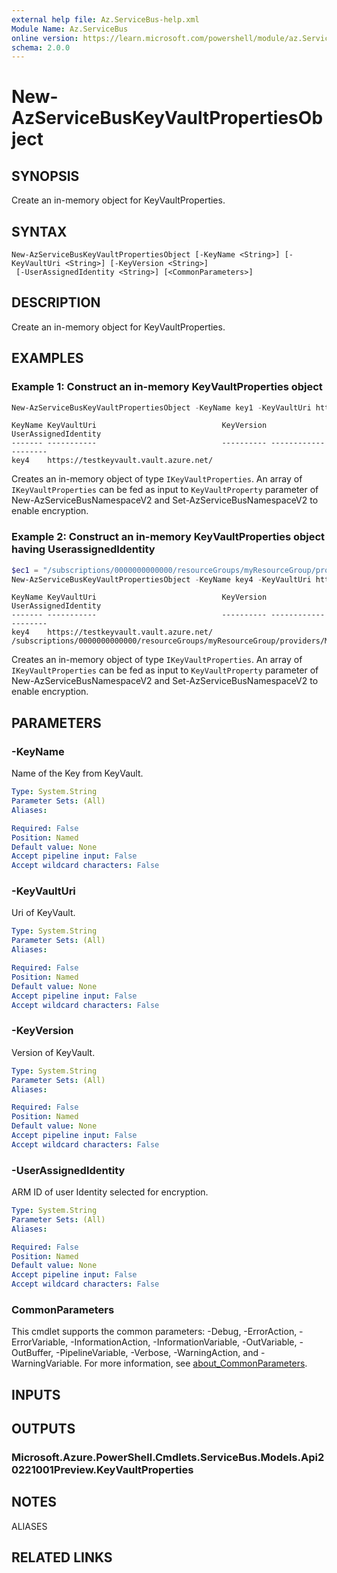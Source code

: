 ```yaml
---
external help file: Az.ServiceBus-help.xml
Module Name: Az.ServiceBus
online version: https://learn.microsoft.com/powershell/module/az.ServiceBus/new-AzServiceBusKeyVaultPropertiesObject
schema: 2.0.0
---
```


# New-AzServiceBusKeyVaultPropertiesObject

## SYNOPSIS
Create an in-memory object for KeyVaultProperties.

## SYNTAX

```
New-AzServiceBusKeyVaultPropertiesObject [-KeyName <String>] [-KeyVaultUri <String>] [-KeyVersion <String>]
 [-UserAssignedIdentity <String>] [<CommonParameters>]
```

## DESCRIPTION
Create an in-memory object for KeyVaultProperties.

## EXAMPLES

### Example 1: Construct an in-memory KeyVaultProperties object
```powershell
New-AzServiceBusKeyVaultPropertiesObject -KeyName key1 -KeyVaultUri https://testkeyvault.vault.azure.net/
```

```Output
KeyName KeyVaultUri                            KeyVersion UserAssignedIdentity
------- -----------                            ---------- --------------------
key4    https://testkeyvault.vault.azure.net/
```

Creates an in-memory object of type `IKeyVaultProperties`.
An array of `IKeyVaultProperties` can be fed as 
input to `KeyVaultProperty` parameter of New-AzServiceBusNamespaceV2 and Set-AzServiceBusNamespaceV2 to enable encryption.

### Example 2: Construct an in-memory KeyVaultProperties object having UserassignedIdentity
```powershell
$ec1 = "/subscriptions/0000000000000/resourceGroups/myResourceGroup/providers/Microsoft.ManagedIdentity/userAssignedIdentities/myFirstIdentity"
New-AzServiceBusKeyVaultPropertiesObject -KeyName key4 -KeyVaultUri https://testkeyvault.vault.azure.net/ -UserAssignedIdentity $ec1
```

```Output
KeyName KeyVaultUri                            KeyVersion UserAssignedIdentity
------- -----------                            ---------- --------------------
key4    https://testkeyvault.vault.azure.net/           /subscriptions/0000000000000/resourceGroups/myResourceGroup/providers/Microsoft.ManagedIdentity/userAssignedIdentities/myFirstIdentity
```

Creates an in-memory object of type `IKeyVaultProperties`.
An array of `IKeyVaultProperties` can be fed as 
input to `KeyVaultProperty` parameter of New-AzServiceBusNamespaceV2 and Set-AzServiceBusNamespaceV2 to enable encryption.

## PARAMETERS

### -KeyName
Name of the Key from KeyVault.

```yaml
Type: System.String
Parameter Sets: (All)
Aliases:

Required: False
Position: Named
Default value: None
Accept pipeline input: False
Accept wildcard characters: False
```

### -KeyVaultUri
Uri of KeyVault.

```yaml
Type: System.String
Parameter Sets: (All)
Aliases:

Required: False
Position: Named
Default value: None
Accept pipeline input: False
Accept wildcard characters: False
```

### -KeyVersion
Version of KeyVault.

```yaml
Type: System.String
Parameter Sets: (All)
Aliases:

Required: False
Position: Named
Default value: None
Accept pipeline input: False
Accept wildcard characters: False
```

### -UserAssignedIdentity
ARM ID of user Identity selected for encryption.

```yaml
Type: System.String
Parameter Sets: (All)
Aliases:

Required: False
Position: Named
Default value: None
Accept pipeline input: False
Accept wildcard characters: False
```

### CommonParameters
This cmdlet supports the common parameters: -Debug, -ErrorAction, -ErrorVariable, -InformationAction, -InformationVariable, -OutVariable, -OutBuffer, -PipelineVariable, -Verbose, -WarningAction, and -WarningVariable. For more information, see [about_CommonParameters](http://go.microsoft.com/fwlink/?LinkID=113216).

## INPUTS

## OUTPUTS

### Microsoft.Azure.PowerShell.Cmdlets.ServiceBus.Models.Api20221001Preview.KeyVaultProperties

## NOTES

ALIASES

## RELATED LINKS
